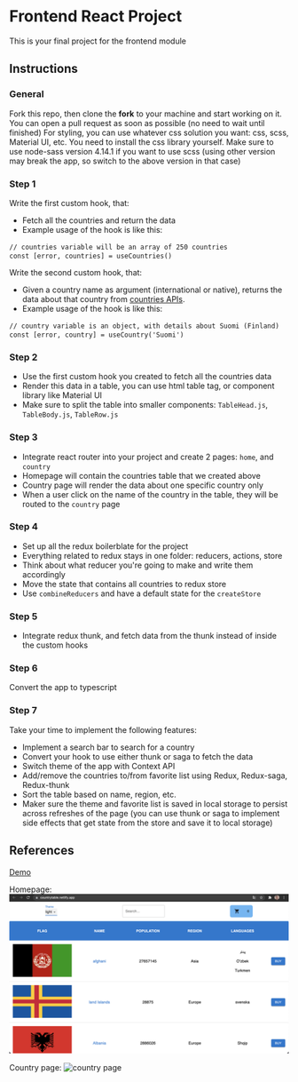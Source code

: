 # Frontend React Project

This is your final project for the frontend module

## Instructions

### General

Fork this repo, then clone the **fork** to your machine and start working on it. You can open a pull request as soon as possible (no need to wait until finished)
For styling, you can use whatever css solution you want: css, scss, Material UI, etc.
You need to install the css library yourself. Make sure to use node-sass version 4.14.1 if you want to use scss (using other version may break the app, so switch to the above version in that case)

### Step 1

Write the first custom hook, that:

- Fetch all the countries and return the data
- Example usage of the hook is like this:

```
// countries variable will be an array of 250 countries
const [error, countries] = useCountries()
```

Write the second custom hook, that:

- Given a country name as argument (international or native), returns the data about that country from [countries APIs](https://restcountries.com/).
- Example usage of the hook is like this:

```
// country variable is an object, with details about Suomi (Finland)
const [error, country] = useCountry('Suomi')
```

### Step 2

- Use the first custom hook you created to fetch all the countries data
- Render this data in a table, you can use html table tag, or component library like Material UI
- Make sure to split the table into smaller components: `TableHead.js`, `TableBody.js`, `TableRow.js`

### Step 3

- Integrate react router into your project and create 2 pages: `home`, and `country`
- Homepage will contain the countries table that we created above
- Country page will render the data about one specific country only
- When a user click on the name of the country in the table, they will be routed to the `country` page

### Step 4

- Set up all the redux boilerblate for the project
- Everything related to redux stays in one folder: reducers, actions, store
- Think about what reducer you're going to make and write them accordingly
- Move the state that contains all countries to redux store
- Use `combineReducers` and have a default state for the `createStore`

### Step 5

- Integrate redux thunk, and fetch data from the thunk instead of inside the custom hooks

### Step 6

Convert the app to typescript

### Step 7

Take your time to implement the following features:

- Implement a search bar to search for a country
- Convert your hook to use either thunk or saga to fetch the data
- Switch theme of the app with Context API
- Add/remove the countries to/from favorite list using Redux, Redux-saga, Redux-thunk
- Sort the table based on name, region, etc.
- Maker sure the theme and favorite list is saved in local storage to persist across refreshes of the page (you can use thunk or saga to implement side effects that get state from the store and save it to local storage)

## References

[Demo](https://flagify.netlify.app/)

Homepage:
![homepage](media/home.png)

Country page:
![country page](media/country.png)

